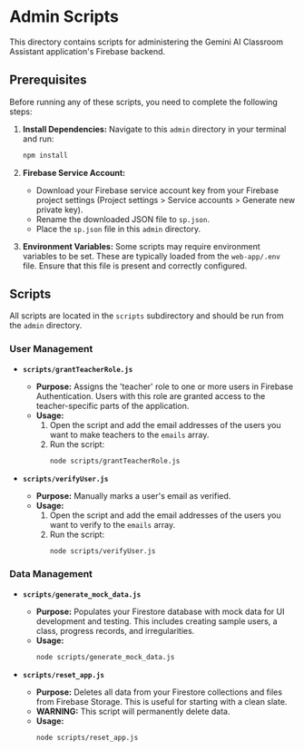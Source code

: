 # Admin Scripts

This directory contains scripts for administering the Gemini AI Classroom Assistant application's Firebase backend.

## Prerequisites

Before running any of these scripts, you need to complete the following steps:

1.  **Install Dependencies:** Navigate to this `admin` directory in your terminal and run:
    ```bash
    npm install
    ```

2.  **Firebase Service Account:**
    *   Download your Firebase service account key from your Firebase project settings (Project settings > Service accounts > Generate new private key).
    *   Rename the downloaded JSON file to `sp.json`.
    *   Place the `sp.json` file in this `admin` directory.

3.  **Environment Variables:** Some scripts may require environment variables to be set. These are typically loaded from the `web-app/.env` file. Ensure that this file is present and correctly configured.

## Scripts

All scripts are located in the `scripts` subdirectory and should be run from the `admin` directory.

### User Management

*   **`scripts/grantTeacherRole.js`**
    *   **Purpose:** Assigns the 'teacher' role to one or more users in Firebase Authentication. Users with this role are granted access to the teacher-specific parts of the application.
    *   **Usage:**
        1.  Open the script and add the email addresses of the users you want to make teachers to the `emails` array.
        2.  Run the script:
            ```bash
            node scripts/grantTeacherRole.js
            ```

*   **`scripts/verifyUser.js`**
    *   **Purpose:** Manually marks a user's email as verified.
    *   **Usage:**
        1.  Open the script and add the email addresses of the users you want to verify to the `emails` array.
        2.  Run the script:
            ```bash
            node scripts/verifyUser.js
            ```

### Data Management

*   **`scripts/generate_mock_data.js`**
    *   **Purpose:** Populates your Firestore database with mock data for UI development and testing. This includes creating sample users, a class, progress records, and irregularities.
    *   **Usage:**
        ```bash
        node scripts/generate_mock_data.js
        ```

*   **`scripts/reset_app.js`**
    *   **Purpose:** Deletes all data from your Firestore collections and files from Firebase Storage. This is useful for starting with a clean slate.
    *   **WARNING:** This script will permanently delete data.
    *   **Usage:**
        ```bash
        node scripts/reset_app.js
        ```
